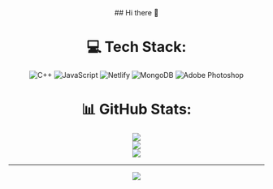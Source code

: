<div align="center">
## Hi there 👋

# 💻 Tech Stack:
![C++](https://img.shields.io/badge/c++-%2300599C.svg?style=flat-square&logo=c%2B%2B&logoColor=white)
![JavaScript](https://img.shields.io/badge/javascript-%23323330.svg?style=flat-square&logo=javascript&logoColor=%23F7DF1E)
![Netlify](https://img.shields.io/badge/netlify-%23000000.svg?style=flat-square&logo=netlify&logoColor=#00C7B7)
![MongoDB](https://img.shields.io/badge/MongoDB-%234ea94b.svg?style=flat-square&logo=mongodb&logoColor=white)
![Adobe Photoshop](https://img.shields.io/badge/adobe%20photoshop-%2331A8FF.svg?style=flat-square&logo=adobe%20photoshop&logoColor=white)

# 📊 GitHub Stats:
![](https://github-readme-stats.vercel.app/api?username=harsha007009&theme=aura&hide_border=true&include_all_commits=false&count_private=false)<br/>
![](https://nirzak-streak-stats.vercel.app/?user=harsha007009&theme=aura&hide_border=true)<br/>
![](https://github-readme-stats.vercel.app/api/top-langs/?username=harsha007009&theme=aura&hide_border=true&include_all_commits=false&count_private=false&layout=compact)

---

[![](https://visitcount.itsvg.in/api?id=harsha007009&icon=9&color=7)](https://visitcount.itsvg.in)

<!-- Proudly created with GPRM ( https://gprm.itsvg.in ) -->

</div>



